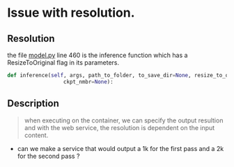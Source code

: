 # Issue with resolution.

## Resolution 
the file [model.py](https://github.com/GuillaumeAI/rwml__adaptive_style_transfer/blob/master/model.py#L460-L461) line 460 is the inference function which has a ResizeToOriginal flag in its parameters.

```py
def inference(self, args, path_to_folder, to_save_dir=None, resize_to_original=True,
                  ckpt_nmbr=None):
```
## Description
>when executing on the container, we can specify the output resultion and with the web service, the resolution is dependent on the input content.
 
* can we make a service that would output a 1k for the first pass and a 2k for the second pass ?